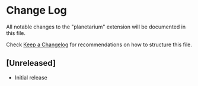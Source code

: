 # Change Log

All notable changes to the "planetarium" extension will be documented in this file.

Check [Keep a Changelog](http://keepachangelog.com/) for recommendations on how to structure this file.

## [Unreleased]

- Initial release